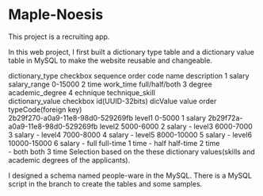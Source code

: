 # Maple-Noesis
This project is a recruiting app.

In this web project, I first built a dictionary type table and a dictionary value table in MySQL to make the website reusable and changeable.

dictionary_type
checkbox    sequence order    code           name                  description
                    1         salary         salary_range          0-15000
                    2         time           work_time             full/half/both
                    3         degree         academic_degree
                    4         echnique       technique_skill    
dictionary_value
checkbox    id(UUID-32bits)            dicValue    value          order     typeCode(foreign key)       
2b29f270-a0a9-11e8-98d0-529269fb       level1       0-5000         1         salary
2b29f72a-a0a9-11e8-98d0-529269fb       level2       5000-6000      2         salary
                    -                  level3       6000-7000      3         salary
                    -                  level4       7000-8000      4         salary
                    -                  level5       8000-10000     5         salary
                    -                  level6       10000-15000    6         salary
                    -                  full         full-time      1         time
                    -                  half         half-time      2         time  
                    -                  both         both           3         time 
Selection based on the these dictionary values(skills and academic degrees of the applicants).

I designed a schema named people-ware in the MySQL. There is a MySQL script in the branch to create the tables and some samples.
